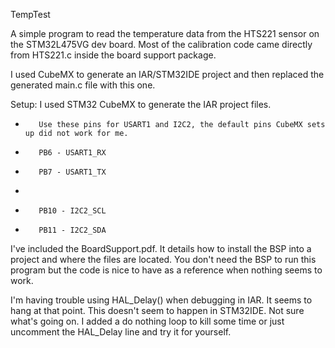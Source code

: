 TempTest

A simple program to read the temperature data from the HTS221 sensor on the STM32L475VG dev board. Most of the calibration code came directly from HTS221.c inside the board support package. <p>
  
   I used CubeMX to generate an IAR/STM32IDE project and then replaced the generated main.c file with this one.<p>
     
Setup: I used STM32 CubeMX to generate the IAR project files.
  * 	   Use these pins for USART1 and I2C2, the default pins CubeMX sets up did not work for me.
  * 	   PB6 - USART1_RX
  * 	   PB7 - USART1_TX
  *
  * 	   PB10 - I2C2_SCL
  * 	   PB11 - I2C2_SDA  

<p>
     
  I've included the BoardSupport.pdf. It details how to install the BSP into a project and where the files are located. You don't need the BSP to run this program but the code is nice to have as a reference when nothing seems to work. <p>
    
I'm having trouble using HAL_Delay() when debugging in IAR. It seems to hang at that point. This doesn't seem to happen in STM32IDE. Not sure what's going on. I added a do nothing loop to kill some time or just uncomment the HAL_Delay line and try it for yourself. 
